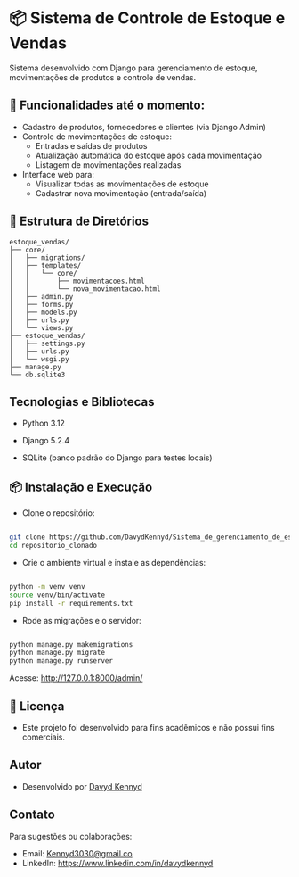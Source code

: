 # 📦 Sistema de Controle de Estoque e Vendas

Sistema desenvolvido com Django para gerenciamento de estoque, movimentações de produtos e controle de vendas.

## 📌 Funcionalidades até o momento:

- Cadastro de produtos, fornecedores e clientes (via Django Admin)
- Controle de movimentações de estoque:
  - Entradas e saídas de produtos
  - Atualização automática do estoque após cada movimentação
  - Listagem de movimentações realizadas
- Interface web para:
  - Visualizar todas as movimentações de estoque
  - Cadastrar nova movimentação (entrada/saída)


## 📂 Estrutura de Diretórios

```plaintext
estoque_vendas/
├── core/
│   ├── migrations/
│   ├── templates/
│   │   └── core/
│   │       ├── movimentacoes.html
│   │       └── nova_movimentacao.html
│   ├── admin.py
│   ├── forms.py
│   ├── models.py
│   ├── urls.py
│   └── views.py
├── estoque_vendas/
│   ├── settings.py
│   ├── urls.py
│   └── wsgi.py
├── manage.py
└── db.sqlite3
```


## Tecnologias e Bibliotecas
- Python 3.12

- Django 5.2.4

- SQLite (banco padrão do Django para testes locais)

## 📦 Instalação e Execução
- Clone o repositório:

```bash

git clone https://github.com/DavydKennyd/Sistema_de_gerenciamento_de_estoque_e_venda.git
cd repositorio_clonado
```
- Crie o ambiente virtual e instale as dependências:

```bash

python -m venv venv
source venv/bin/activate
pip install -r requirements.txt
```
- Rode as migrações e o servidor:

```bash

python manage.py makemigrations
python manage.py migrate
python manage.py runserver
```
Acesse: http://127.0.0.1:8000/admin/

## 📄 Licença
 - Este projeto foi desenvolvido para fins acadêmicos e não possui fins comerciais.

 ## Autor
 -  Desenvolvido por [Davyd Kennyd](https://github.com/DavydKennyd)

## Contato
Para sugestões ou colaborações:
- Email: Kennyd3030@gmail.co
- LinkedIn: https://www.linkedin.com/in/davydkennyd
